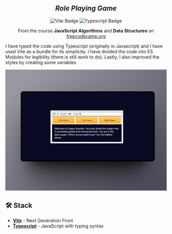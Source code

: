 
<div align="center">

<h2><em>Role Playing Game</em></h2>

<div align="center">

![Vite Badge](https://img.shields.io/badge/Vite-BC52EE?logo=vite&logoColor=fff&style=flat) ![Typescript Badge](https://img.shields.io/badge/Typescript-blue?logo=typescript&logoColor=fff&style=flat)

</div>

<p>From the course <strong>JavaScript Algorithms</strong> and <strong>Data Structures</strong> on <a href="https://www.freecodecamp.org/learn/javascript-algorithms-and-data-structures-v8/">freecodecamp.org</a></p>

</div>

<div>
 
 <p>I have typed the code using Typescript (originally in Javascript) and I have used Vite as a bundle for its simplicity. I have divided the code into ES Modules for legibility (there is still work to do). Lastly, I also improved the styles by creating some variables</p>

</div>


![Main picture](./public/portada.jpg)

## 🛠️ Stack

- [**Vite**](https://vitejs.dev/) - Next Generation Front
- [**Typescript**](https://www.typescriptlang.org/) - JavaScript with typing syntax
